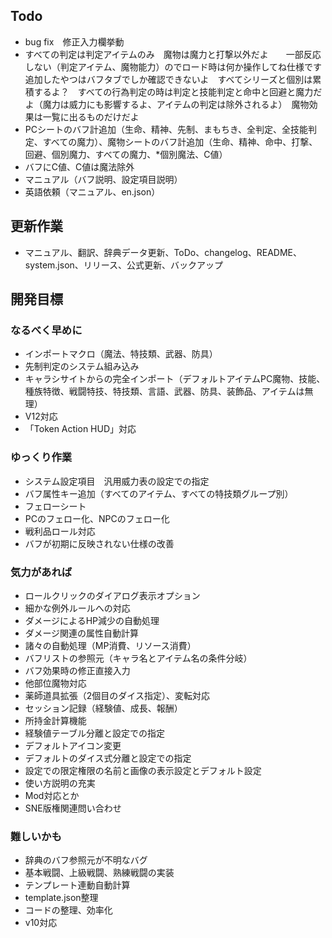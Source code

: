 ## Todo
- bug fix　修正入力欄挙動
- すべての判定は判定アイテムのみ　魔物は魔力と打撃以外だよ　　一部反応しない（判定アイテム、魔物能力）のでロード時は何か操作してね仕様です　追加したやつはバフタブでしか確認できないよ　すべてシリーズと個別は累積するよ？　すべての行為判定の時は判定と技能判定と命中と回避と魔力だよ（魔力は威力にも影響するよ、アイテムの判定は除外されるよ）　魔物効果は一覧に出るものだけだよ
- PCシートのバフ計追加（生命、精神、先制、まもちき、全判定、全技能判定、すべての魔力）、魔物シートのバフ計追加（生命、精神、命中、打撃、回避、個別魔力、すべての魔力、*個別魔法、C値）
- バフにC値、C値は魔法除外
- マニュアル（バフ説明、設定項目説明）
- 英語依頼（マニュアル、en.json）

## 更新作業
- マニュアル、翻訳、辞典データ更新、ToDo、changelog、README、system.json、リリース、公式更新、バックアップ

## 開発目標
### なるべく早めに
- インポートマクロ（魔法、特技類、武器、防具）
- 先制判定のシステム組み込み
- キャラシサイトからの完全インポート（デフォルトアイテムPC魔物、技能、種族特徴、戦闘特技、特技類、言語、武器、防具、装飾品、アイテムは無理）
- V12対応
- 「Token Action HUD」対応
### ゆっくり作業
- システム設定項目　汎用威力表の設定での指定
- バフ属性キー追加（すべてのアイテム、すべての特技類グループ別）
- フェローシート
- PCのフェロー化、NPCのフェロー化
- 戦利品ロール対応
- バフが初期に反映されない仕様の改善
### 気力があれば
- ロールクリックのダイアログ表示オプション
- 細かな例外ルールへの対応
- ダメージによるHP減少の自動処理
- ダメージ関連の属性自動計算
- 諸々の自動処理（MP消費、リソース消費）
- バフリストの参照元（キャラ名とアイテム名の条件分岐）
- バフ効果時の修正直接入力
- 他部位魔物対応
- 薬師道具拡張（2個目のダイス指定）、変転対応
- セッション記録（経験値、成長、報酬）
- 所持金計算機能
- 経験値テーブル分離と設定での指定
- デフォルトアイコン変更
- デフォルトのダイス式分離と設定での指定
- 設定での限定権限の名前と画像の表示設定とデフォルト設定
- 使い方説明の充実
- Mod対応とか
- SNE版権関連問い合わせ
### 難しいかも
- 辞典のバフ参照元が不明なバグ
- 基本戦闘、上級戦闘、熟練戦闘の実装
- テンプレート連動自動計算
- template.json整理
- コードの整理、効率化
- v10対応
